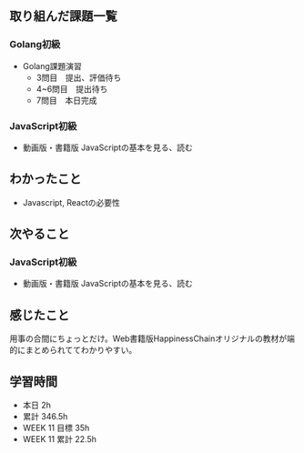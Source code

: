 ## 取り組んだ課題一覧 
 ### Golang初級
 - Golang課題演習
   - 3問目　提出、評価待ち
   - 4~6問目　提出待ち
   - 7問目　本日完成

 ### JavaScript初級
 - 動画版・書籍版 JavaScriptの基本を見る、読む

 ## わかったこと 
 - Javascript, Reactの必要性

 ## 次やること 
 ### JavaScript初級
 - 動画版・書籍版 JavaScriptの基本を見る、読む

 ## 感じたこと 
 用事の合間にちょっとだけ。Web書籍版HappinessChainオリジナルの教材が端的にまとめられててわかりやすい。

 ## 学習時間 
 - 本日 2h 
 - 累計 346.5h 
 - WEEK 11 目標 35h 
 - WEEK 11 累計 22.5h

